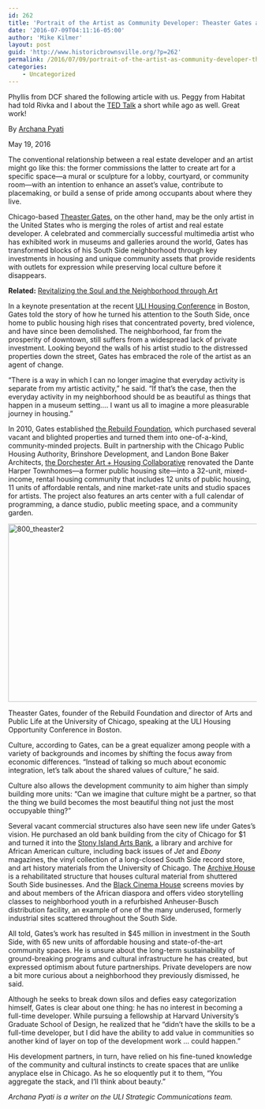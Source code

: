 ```yaml
---
id: 262
title: 'Portrait of the Artist as Community Developer: Theaster Gates and Chicago’s South Side'
date: '2016-07-09T04:11:16-05:00'
author: 'Mike Kilmer'
layout: post
guid: 'http://www.historicbrownsville.org/?p=262'
permalink: /2016/07/09/portrait-of-the-artist-as-community-developer-theaster-gates-and-chicagos-south-side/
categories:
    - Uncategorized
---
```


Phyllis from DCF shared the following article with us. Peggy from Habitat had told Rivka and I about the <a href="https://www.ted.com/talks/theaster_gates_how_to_revive_a_neighborhood_with_imagination_beauty_and_art?language=en">TED Talk</a> a short while ago as well. Great work!

<p id="author">By <a title="Posts by Archana Pyati" href="http://urbanland.uli.org/author/archana-pyati/" rel="author">Archana Pyati</a></p>
<p id="the-post-date">May 19, 2016</p>
The conventional relationship between a real estate developer and an artist might go like this: the former commissions the latter to create art for a specific space—a mural or sculpture for a lobby, courtyard, or community room—with an intention to enhance an asset’s value, contribute to placemaking, or build a sense of pride among occupants about where they live.

Chicago-based <a href="http://theastergates.com/home.html">Theaster Gates</a>, on the other hand, may be the only artist in the United States who is merging the roles of artist and real estate developer. A celebrated and commercially successful multimedia artist who has exhibited work in museums and galleries around the world, Gates has transformed blocks of his South Side neighborhood through key investments in housing and unique community assets that provide residents with outlets for expression while preserving local culture before it disappears.

<strong>Related:</strong> <a href="http://urbanland.uli.org/economy-markets-trends/revitalizing-the-soul-and-the-neighborhood-through-art/">Revitalizing the Soul and the Neighborhood through Art</a>

In a keynote presentation at the recent <a href="http://housingconference.uli.org/">ULI Housing Conference</a> in Boston, Gates told the story of how he turned his attention to the South Side, once home to public housing high rises that concentrated poverty, bred violence, and have since been demolished. The neighborhood, far from the prosperity of downtown, still suffers from a widespread lack of private investment. Looking beyond the walls of his artist studio to the distressed properties down the street, Gates has embraced the role of the artist as an agent of change.

“There is a way in which I can no longer imagine that everyday activity is separate from my artistic activity,” he said. “If that’s the case, then the everyday activity in my neighborhood should be as beautiful as things that happen in a museum setting…. I want us all to imagine a more pleasurable journey in housing.”

In 2010, Gates established <a href="https://rebuild-foundation.org/">the Rebuild Foundation</a>, which purchased several vacant and blighted properties and turned them into one-of-a-kind, community-minded projects. Built in partnership with the Chicago Public Housing Authority, Brinshore Development, and Landon Bone Baker Architects, <a href="https://rebuild-foundation.org/site/dorchester-art-housing-collaborative/">the Dorchester Art + Housing Collaborative</a> renovated the Dante Harper Townhomes—a former public housing site—into a 32-unit, mixed-income, rental housing community that includes 12 units of public housing, 11 units of affordable rentals, and nine market-rate units and studio spaces for artists. The project also features an arts center with a full calendar of programming, a dance studio, public meeting space, and a community garden.
<div id="attachment_29521" class="wp-caption aligncenter"><img class="wp-image-29521" src="http://urbanland.uli.org/wp-content/uploads/sites/5/2016/05/800_theaster2.jpg" sizes="(max-width: 619px) 100vw, 619px" srcset="http://urbanland.uli.org/wp-content/uploads/sites/5/2016/05/800_theaster2.jpg 800w, http://urbanland.uli.org/wp-content/uploads/sites/5/2016/05/800_theaster2-300x175.jpg 300w, http://urbanland.uli.org/wp-content/uploads/sites/5/2016/05/800_theaster2-768x448.jpg 768w" alt="800_theaster2" width="619" height="361" />
<p class="wp-caption-text">Theaster Gates, founder of the Rebuild Foundation and director of Arts and Public Life at the University of Chicago, speaking at the ULI Housing Opportunity Conference in Boston.</p>

</div>
Culture, according to Gates, can be a great equalizer among people with a variety of backgrounds and incomes by shifting the focus away from economic differences. “Instead of talking so much about economic integration, let’s talk about the shared values of culture,” he said.

Culture also allows the development community to aim higher than simply building more units: “Can we imagine that culture might be a partner, so that the thing we build becomes the most beautiful thing not just the most occupyable thing?”

Several vacant commercial structures also have seen new life under Gates’s vision. He purchased an old bank building from the city of Chicago for $1 and turned it into the <a href="https://rebuild-foundation.org/site/stony-island-arts-bank/">Stony Island Arts Bank</a>, a library and archive for African American culture, including back issues of <em>Jet</em> and <em>Ebony</em> magazines, the vinyl collection of a long-closed South Side record store, and art history materials from the University of Chicago. The <a href="https://rebuild-foundation.org/site/archive-house/">Archive House</a> is a rehabilitated structure that houses cultural material from shuttered South Side businesses. And the <a href="https://rebuild-foundation.org/site/black-cinema-house/">Black Cinema House</a> screens movies by and about members of the African diaspora and offers video storytelling classes to neighborhood youth in a refurbished Anheuser-Busch distribution facility, an example of one of the many underused, formerly industrial sites scattered throughout the South Side.

All told, Gates’s work has resulted in $45 million in investment in the South Side, with 65 new units of affordable housing and state-of-the-art community spaces. He is unsure about the long-term sustainability of ground-breaking programs and cultural infrastructure he has created, but expressed optimism about future partnerships. Private developers are now a bit more curious about a neighborhood they previously dismissed, he said.

Although he seeks to break down silos and defies easy categorization himself, Gates is clear about one thing: he has no interest in becoming a full-time developer. While pursuing a fellowship at Harvard University’s Graduate School of Design, he realized that he “didn’t have the skills to be a full-time developer, but I did have the ability to add value in communities so another kind of layer on top of the development work … could happen.”

His development partners, in turn, have relied on his fine-tuned knowledge of the community and cultural instincts to create spaces that are unlike anyplace else in Chicago. As he so eloquently put it to them, “You aggregate the stack, and I’ll think about beauty.”

<em>Archana Pyati is a writer on the ULI Strategic Communications team. </em>